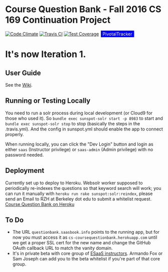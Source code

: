 # Course Question Bank - Fall 2016 CS 169 Continuation Project

[![Code Climate](https://codeclimate.com/github/jshoe/coursequestionbank/badges/gpa.svg)](https://codeclimate.com/github/hrzlvn/coursequestionbank)
[![Travis CI](https://travis-ci.org/jshoe/coursequestionbank.svg?branch=master)](https://travis-ci.org/hrzlvn/coursequestionbank)
[![Test Coverage](https://codeclimate.com/github/jshoe/coursequestionbank/badges/coverage.svg)](https://codeclimate.com/github/hrzlvn/coursequestionbank/coverage)
<span style="background-color: blue; text-decoration:none; font: Verdana 7px bold; color:white; padding: 2px; margin: 2px;" ><a style="background-color: blue; text-decoration:none; font: Verdana 7px bold; color:white; padding: 2px; margin: 2px;" href="https://www.pivotaltracker.com/n/projects/1544183">PivotalTracker</a></span>

# It's now Iteration 1.

## User Guide

See the [Wiki](https://github.com/saasbook/coursequestionbank/wiki).

## Running or Testing Locally

You need to run a solr process during local development (or Cloud9 for those who used it). So `bundle exec sunspot-solr start -p 8983` to start and `bundle exec sunspot-solr stop` to stop (basically the steps in the .travis.yml). And the config in sunspot.yml should enable the app to connect properly.

When running locally, you can click the "Dev Login" button and login as either `saas` (Instructor privilege) or `saas-admin` (Admin privilege) with no password needed.

## Deployment

Currently set up to deploy to Heroku. Websolr worker supposed to periodically re-indexes the questions so that keyword search will work; you can run it manually with `heroku run rake sunspot:solr:reindex`, please send an Email to RZH at Berkeley dot edu to submit a whitelist request. [Course Question Bank on Heroku](https://coursequestionbank.herokuapp.com/)

## To Do

* The URL `questionbank.saasbook.info` points to the running app, but for now you must access it as `cs-coursequestionbank.herokuapp.com` until we get a proper SSL cert for the new name and change the GitHub OAuth callback URL to match the vanity domain.
* It's in private beta with core group of [ESaaS instructors](http://www.saasbook.info).  Armando Fox or Sam Joseph can add you to the beta whitelist if you're part of that core group.
